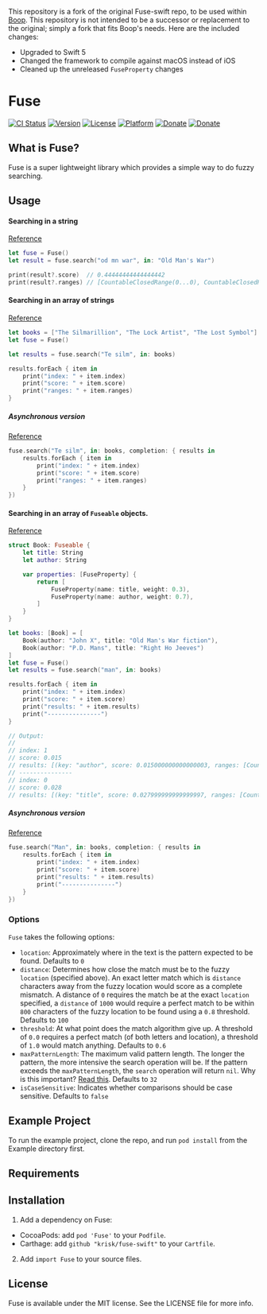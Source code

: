 This repository is a fork of the original Fuse-swift repo, to be used within <a href="/ivanmathy/Boop">Boop</a>. This repository is not intended to be a successor or replacement to the original; simply a fork that fits Boop's needs. Here are the included changes:

- Upgraded to Swift 5
- Changed the framework to compile against macOS instead of iOS
- Cleaned up the unreleased `FuseProperty` changes

# Fuse

[![CI Status](http://img.shields.io/travis/krisk/fuse-swift.svg?style=flat)](https://travis-ci.org/krisk/fuse-swift)
[![Version](https://img.shields.io/cocoapods/v/Fuse.svg?style=flat)](http://cocoapods.org/pods/Fuse)
[![License](https://img.shields.io/cocoapods/l/Fuse.svg?style=flat)](http://cocoapods.org/pods/Fuse)
[![Platform](https://img.shields.io/cocoapods/p/Fuse.svg?style=flat)](http://cocoapods.org/pods/Fuse)
[![Donate](https://img.shields.io/badge/Donate-PayPal-red.svg)](https://www.paypal.me/kirorisk)
[![Donate](https://img.shields.io/badge/patreon-donate-red.svg)](https://www.patreon.com/fusejs)

## What is Fuse?

Fuse is a super lightweight library which provides a simple way to do fuzzy searching.

<!-- ![Demo](https://s17.postimg.org/47a90nmvj/bitap-search-demo.gif) -->

## Usage

#### Searching in a string

[Reference](Fuse/Classes/Fuse.swift#L265)

```swift
let fuse = Fuse()
let result = fuse.search("od mn war", in: "Old Man's War")

print(result?.score)  // 0.44444444444444442
print(result?.ranges) // [CountableClosedRange(0...0), CountableClosedRange(2...6), CountableClosedRange(9...12)]
```

#### Searching in an array of strings

[Reference](Fuse/Classes/Fuse.swift#L275)

```swift
let books = ["The Silmarillion", "The Lock Artist", "The Lost Symbol"]
let fuse = Fuse()

let results = fuse.search("Te silm", in: books)

results.forEach { item in
    print("index: " + item.index)
    print("score: " + item.score)
    print("ranges: " + item.ranges)
}
```

##### Asynchronous version

[Reference](Fuse/Classes/Fuse.swift#L296)

```swift
fuse.search("Te silm", in: books, completion: { results in
    results.forEach { item in
        print("index: " + item.index)
        print("score: " + item.score)
        print("ranges: " + item.ranges)
    }
})
```

#### Searching in an array of `Fuseable` objects.

[Reference](Fuse/Classes/Fuse.swift#L360)

```swift
struct Book: Fuseable {
    let title: String
    let author: String

    var properties: [FuseProperty] {
        return [
            FuseProperty(name: title, weight: 0.3),
            FuseProperty(name: author, weight: 0.7),
        ]
    }
}

let books: [Book] = [
    Book(author: "John X", title: "Old Man's War fiction"),
    Book(author: "P.D. Mans", title: "Right Ho Jeeves")
]
let fuse = Fuse()
let results = fuse.search("man", in: books)

results.forEach { item in
    print("index: " + item.index)
    print("score: " + item.score)
    print("results: " + item.results)
    print("---------------")
}

// Output:
//
// index: 1
// score: 0.015
// results: [(key: "author", score: 0.015000000000000003, ranges: [CountableClosedRange(5...7)])]
// ---------------
// index: 0
// score: 0.028
// results: [(key: "title", score: 0.027999999999999997, ranges: [CountableClosedRange(4...6)])]
```

##### Asynchronous version

[Reference](Fuse/Classes/Fuse.swift#L447)

```swift
fuse.search("Man", in: books, completion: { results in
    results.forEach { item in
        print("index: " + item.index)
        print("score: " + item.score)
        print("results: " + item.results)
        print("---------------")
    }
})
```

### Options

`Fuse` takes the following options:

- `location`: Approximately where in the text is the pattern expected to be found. Defaults to `0`
- `distance`: Determines how close the match must be to the fuzzy `location` (specified above). An exact letter match which is `distance` characters away from the fuzzy location would score as a complete mismatch. A distance of `0` requires the match be at the exact `location` specified, a `distance` of `1000` would require a perfect match to be within `800` characters of the fuzzy location to be found using a `0.8` threshold. Defaults to `100`
- `threshold`: At what point does the match algorithm give up. A threshold of `0.0` requires a perfect match (of both letters and location), a threshold of `1.0` would match anything. Defaults to `0.6`
- `maxPatternLength`: The maximum valid pattern length. The longer the pattern, the more intensive the search operation will be. If the pattern exceeds the `maxPatternLength`, the `search` operation will return `nil`. Why is this important? [Read this](https://en.wikipedia.org/wiki/Word_(computer_architecture)#Word_size_choice). Defaults to `32`
- `isCaseSensitive`: Indicates whether comparisons should be case sensitive. Defaults to `false`

## Example Project

To run the example project, clone the repo, and run `pod install` from the Example directory first.

## Requirements

## Installation

1. Add a dependency on Fuse:
- CocoaPods: add `pod 'Fuse'` to your `Podfile`. 
- Carthage: add `github "krisk/fuse-swift"` to your `Cartfile`.

2. Add `import Fuse` to your source files.

## License

Fuse is available under the MIT license. See the LICENSE file for more info.
